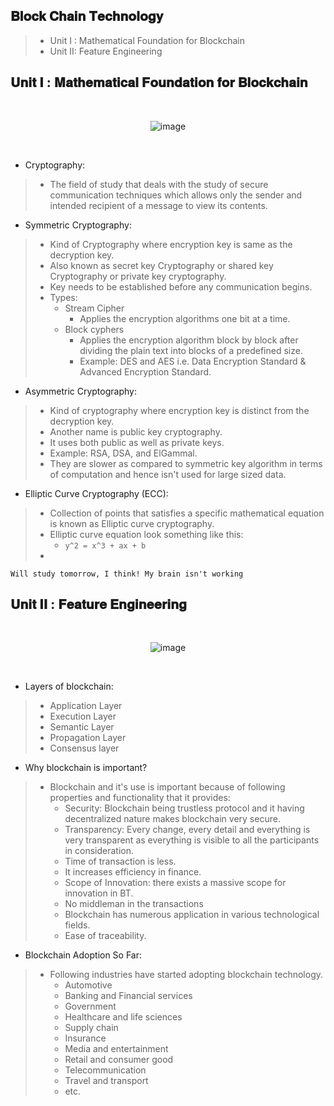 ## 𝐁𝐥𝐨𝐜𝐤 𝐂𝐡𝐚𝐢𝐧 𝐓𝐞𝐜𝐡𝐧𝐨𝐥𝐨𝐠𝐲

> - Unit I : Mathematical Foundation for Blockchain
> - Unit II: Feature Engineering

## 𝐔𝐧𝐢𝐭 𝐈  : 𝐌𝐚𝐭𝐡𝐞𝐦𝐚𝐭𝐢𝐜𝐚𝐥 𝐅𝐨𝐮𝐧𝐝𝐚𝐭𝐢𝐨𝐧 𝐟𝐨𝐫 𝐁𝐥𝐨𝐜𝐤𝐜𝐡𝐚𝐢𝐧

<div align=center>
  <br>

  ![image](https://user-images.githubusercontent.com/68887544/193409617-f3fbb402-316e-47a2-9301-af2b1098ccc5.png)

  <br>
</div>

- Cryptography:
> - The field of study that deals with the study of secure communication techniques which allows only the sender and intended recipient of a message to view its contents.

- Symmetric Cryptography:
> - Kind of Cryptography where encryption key is same as the decryption key.
> - Also known as secret key Cryptography or shared key Cryptography or private key cryptography.
> - Key needs to be established before any communication begins.
> - Types:
>   - Stream Cipher
>     - Applies the encryption algorithms one bit at a time.
>   - Block cyphers
>     - Applies the encryption algorithm block by block after dividing the plain text into blocks of a predefined size.
>     - Example: DES and AES i.e. Data Encryption Standard & Advanced Encryption Standard.

- Asymmetric Cryptography:
> - Kind of cryptography where encryption key is distinct from the decryption key.
> - Another name is public key cryptography.
> - It uses both public as well as private keys.
> - Example: RSA, DSA, and ElGammal.
> - They are slower as compared to symmetric key algorithm in terms of computation and hence isn't used for large sized data.

- Elliptic Curve Cryptography (ECC):
> - Collection of points that satisfies a specific mathematical equation is known as Elliptic curve cryptography.
> - Elliptic curve equation look something like this:
>   - `y^2 = x^3 + ax + b`
> -

`Will study tomorrow, I think! My brain isn't working`



## 𝐔𝐧𝐢𝐭 𝐈𝐈 : 𝐅𝐞𝐚𝐭𝐮𝐫𝐞 𝐄𝐧𝐠𝐢𝐧𝐞𝐞𝐫𝐢𝐧𝐠

<div align=center>
  <br>

![image](https://user-images.githubusercontent.com/68887544/193409634-5e012177-6bae-4fd5-93ce-c7555473f8e9.png)

  <br>
</div>


- Layers of blockchain:
> - Application Layer
> - Execution Layer
> - Semantic Layer
> - Propagation Layer
> - Consensus layer


- Why blockchain is important?
> - Blockchain and it's use is important because of following properties and functionality that it provides:
>   - Security: Blockchain being trustless protocol and it having decentralized nature makes blockchain very secure.
>   - Transparency: Every change, every detail and everything is very transparent as everything is visible to all the participants in consideration.
>   - Time of transaction is less.
>   - It increases efficiency in finance.
>   - Scope of Innovation: there exists a massive scope for innovation in BT.
>   - No middleman in the transactions
>   - Blockchain has numerous application in various technological fields.
>   - Ease of traceability.


- Blockchain Adoption So Far:
> - Following industries have started adopting blockchain technology.
>   - Automotive
>   - Banking and Financial services
>   - Government
>   - Healthcare and life sciences
>   - Supply chain
>   - Insurance
>   - Media and entertainment
>   - Retail and consumer good
>   - Telecommunication
>   - Travel and transport
>   - etc.
